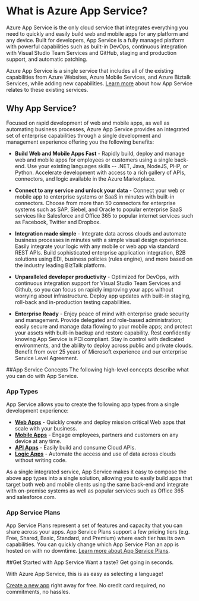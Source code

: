 <properties 
	pageTitle="What is Azure App Service" 
	description="Learn why Azure App Service is the best platform for developing web and mobile apps." 
	keywords="app service, azure app service, app service cost, scale, scalable, app deployment, azure app deployment"
	services="app-service" 
	documentationCenter="" 
	authors="omarkmsft" 
	manager="dwrede" 
	editor="jimbe"/>

<tags 
	ms.service="app-service" 
	ms.workload="na" 
	ms.tgt_pltfrm="na" 
	ms.devlang="na" 
	ms.topic="article" 
	ms.date="01/05/2016" 
	ms.author="omark"/>

# What is Azure App Service?
Azure App Service is the only cloud service that integrates everything you need to quickly and easily build web and mobile apps for any platform and any device. Built for developers, App Service is a fully managed platform with powerful capabilities such as built-in DevOps, continuous integration with Visual Studio Team Services and GitHub, staging and production support, and automatic patching.

Azure App Service is a single service that includes all of the existing capabilities from Azure Websites, Azure Mobile Services, and Azure Biztalk Services, while adding new capabilities.  [Learn more](http://azure.microsoft.com/documentation/services/app-service/) about how App Service relates to these existing services.

## Why App Service?
Focused on rapid development of web and mobile apps, as well as automating business processes, Azure App Service provides an integrated set of enterprise capabilities through a single development and management experience offering you the following benefits:

- **Build Web and Mobile Apps Fast** - Rapidly build, deploy and manage web and mobile apps for employees or customers using a single back-end. Use your existing languages skills -- .NET, Java, NodeJS, PHP, or Python. Accelerate development with access to a rich gallery of APIs, connectors, and logic available in the Azure Marketplace.

- **Connect to any service and unlock your data** - Connect your web or mobile app to enterprise systems or SaaS in minutes with built-in connectors. Choose from more than 50 connectors for enterprise systems such as SAP, Siebel, and Oracle to popular enterprise SaaS services like Salesforce and Office 365 to popular internet services such as Facebook, Twitter and Dropbox.

- **Integration made simple** - Integrate data across clouds and automate business processes in minutes with a simple visual design experience. Easily integrate your logic with any mobile or web app via standard REST APIs.  Build sophisticated enterprise application integration, B2B solutions using EDI, business policies (rules engine), and more based on the industry leading BizTalk platform.

- **Unparalleled developer productivity** - Optimized for DevOps, with continuous integration support for Visual Studio Team Services and Github, so you can focus on rapidly improving your apps without worrying about infrastructure. Deploy app updates with built-in staging, roll-back and in-production testing capabilities.

- **Enterprise Ready** - Enjoy peace of mind with enterprise grade security and management. Provide delegated and role-based administration; easily secure and manage data flowing to your mobile apps; and protect your assets with built-in backup and restore capability. Rest confidently knowing App Service is PCI compliant. Stay in control with dedicated environments, and the ability to deploy across public and private clouds.  Benefit from over 25 years of Microsoft experience and our enterprise Service Level Agreement.


##App Service Concepts
The following high-level concepts describe what you can do with App Service.

### App Types
App Service allows you to create the following app types from a single development experience:

- [**Web Apps**](../app-service-web-overview) - Quickly create and deploy mission critical Web apps that scale with your business.
- [**Mobile Apps**](../app-service-mobile-value-prop-preview) - Engage employees, partners and customers on any device at any time.
- [**API Apps**](../app-service-api-apps-why-best-platform) - Easily build and consume Cloud APIs.
- [**Logic Apps**](../app-service-logic-what-are-logic-apps) - Automate the access and use of data across clouds without writing code.

As a single integrated service, App Service makes it easy to compose the above app types into a single solution, allowing you to easily build apps that target both web and mobile clients using the same back-end and integrate with on-premise systems as well as popular services such as Office 365 and salesforce.com.

### App Service Plans
App Service Plans represent a set of features and capacity that you can share across your apps. App Service Plans support a few pricing tiers (e.g. Free, Shared, Basic, Standard, and Premium) where each tier has its own capabilities. You can quickly change which App Service Plan an app is hosted on with no downtime. [Learn more about App Service Plans](../web-sites-web-hosting-plan-overview.md).

##Get Started with App Service
Want a taste? Get going in seconds.

With Azure App Service, this is as easy as selecting a language! 

[Create a new app](http://go.microsoft.com/fwlink/?LinkId=523751) right away for free. No credit card required, no commitments, no hassles.
 
